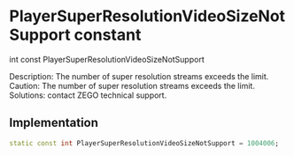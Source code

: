 


# PlayerSuperResolutionVideoSizeNotSupport constant







int const PlayerSuperResolutionVideoSizeNotSupport
  




<p>Description: The number of super resolution streams exceeds the limit.<br>Caution: The number of super resolution streams exceeds the limit.<br>Solutions: contact ZEGO technical support.</p>



## Implementation

```dart
static const int PlayerSuperResolutionVideoSizeNotSupport = 1004006;
```







